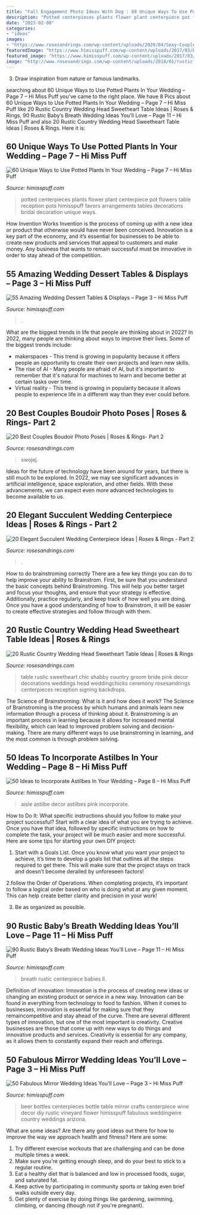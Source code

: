 ```yaml
---
title: "Fall Engagement Photo Ideas With Dog : 60 Unique Ways To Use Potted Plants In Your Wedding – Page 7 – Hi Miss Puff"
description: "Potted centerpieces plants flower plant centerpiece pot flowers table reception pots himisspuff favors arrangements tables decorations bridal decoration unique ways"
date: "2023-02-08"
categories:
- "ideas"
images:
- "https://www.rosesandrings.com/wp-content/uploads/2020/04/Sexy-Couples-Boudoir-Photos-12.jpg"
featuredImage: "https://www.himisspuff.com/wp-content/uploads/2017/03/Babies-Breath-Wedding-Centerpiece.jpg"
featured_image: "https://www.himisspuff.com/wp-content/uploads/2017/03/Babies-Breath-Wedding-Centerpiece.jpg"
image: "http://www.rosesandrings.com/wp-content/uploads/2018/01/rustic-tree-stump-and-succulent-wedding-centerpiece.jpg"
---
```



3. Draw inspiration from nature or famous landmarks.

	

		
searching about 60 Unique Ways to Use Potted Plants In Your Wedding – Page 7 – Hi Miss Puff you've came to the right place. We have 8 Pics about 60 Unique Ways to Use Potted Plants In Your Wedding – Page 7 – Hi Miss Puff like 20 Rustic Country Wedding Head Sweetheart Table Ideas | Roses &amp; Rings, 90 Rustic Baby’s Breath Wedding Ideas You’ll Love – Page 11 – Hi Miss Puff and also 20 Rustic Country Wedding Head Sweetheart Table Ideas | Roses &amp; Rings. Here it is:
		
    
## 60 Unique Ways To Use Potted Plants In Your Wedding – Page 7 – Hi Miss Puff

<img loading=lazy src="https://www.himisspuff.com/wp-content/uploads/2016/08/potted-plant-wedding-centerpieces.jpg" onerror="this.onerror=null;this.src='https://tse3.mm.bing.net/th?id=OIP.OoXAlTAAumynPwPaNr2T8QHaLH&amp;pid=15.1';" alt="60 Unique Ways to Use Potted Plants In Your Wedding – Page 7 – Hi Miss Puff">

_Source: himisspuff.com_

>potted centerpieces plants flower plant centerpiece pot flowers table reception pots himisspuff favors arrangements tables decorations bridal decoration unique ways. 

	

How Invention Works
Invention is the process of coming up with a new idea or product that otherwise would have never been conceived. Innovation is a key part of the economy, and it’s essential for businesses to be able to create new products and services that appeal to customers and make money. Any business that wants to remain successful must be innovative in order to stay ahead of the competition.

    
## 55 Amazing Wedding Dessert Tables &amp; Displays – Page 3 – Hi Miss Puff

<img loading=lazy src="https://www.himisspuff.com/wp-content/uploads/2016/07/cookie-bar-wedding-dessert-table.jpg" onerror="this.onerror=null;this.src='https://tse3.mm.bing.net/th?id=OIP.NMnvA3pZ1naKRkWylT57HgHaLH&amp;pid=15.1';" alt="55 Amazing Wedding Dessert Tables &amp; Displays – Page 3 – Hi Miss Puff">

_Source: himisspuff.com_

>. 

	

What are the biggest trends in life that people are thinking about in 2022?
In 2022, many people are thinking about ways to improve their lives. Some of the biggest trends include: 
- makerspaces - This trend is growing in popularity because it offers people an opportunity to create their own projects and learn new skills. 
- The rise of AI - Many people are afraid of AI, but it's important to remember that it's natural for machines to learn and become better at certain tasks over time. 
- Virtual reality - This trend is growing in popularity because it allows people to experience life in a different way than they ever could before.

    
## 20 Best Couples Boudoir Photo Poses | Roses &amp; Rings- Part 2

<img loading=lazy src="https://www.rosesandrings.com/wp-content/uploads/2020/04/Sexy-Couples-Boudoir-Photos-12.jpg" onerror="this.onerror=null;this.src='https://tse3.mm.bing.net/th?id=OIP.X1WGRRL0kIIeoVr78gbaigHaJQ&amp;pid=15.1';" alt="20 Best Couples Boudoir Photo Poses | Roses &amp; Rings- Part 2">

_Source: rosesandrings.com_

>swojej. 

	

Ideas for the future of technology have been around for years, but there is still much to be explored. In 2022, we may see significant advances in artificial intelligence, space exploration, and other fields. With these advancements, we can expect even more advanced technologies to become available to us.

    
## 20 Elegant Succulent Wedding Centerpiece Ideas | Roses &amp; Rings - Part 2

<img loading=lazy src="http://www.rosesandrings.com/wp-content/uploads/2018/01/rustic-tree-stump-and-succulent-wedding-centerpiece.jpg" onerror="this.onerror=null;this.src='https://tse3.mm.bing.net/th?id=OIP.Doz3OEM14z0aI_gKcuJwfQHaLH&amp;pid=15.1';" alt="20 Elegant Succulent Wedding Centerpiece Ideas | Roses &amp; Rings - Part 2">

_Source: rosesandrings.com_

>. 

	

How to do brainstroming correctly
There are a few key things you can do to help improve your ability to Brainstrom. First, be sure that you understand the basic concepts behind Brainstroming. This will help you better target and focus your thoughts, and ensure that your strategy is effective. Additionally, practice regularly, and keep track of how well you are doing. Once you have a good understanding of how to Brainstrom, it will be easier to create effective strategies and follow through with them.

    
## 20 Rustic Country Wedding Head Sweetheart Table Ideas | Roses &amp; Rings

<img loading=lazy src="http://www.rosesandrings.com/wp-content/uploads/2018/01/Rustic-Pink-Shabby-Chic-Wedding-Sweetheart-Table.jpg" onerror="this.onerror=null;this.src='https://tse2.mm.bing.net/th?id=OIP.aCZ1eOYxF1FJFMnWb6fV7wHaLG&amp;pid=15.1';" alt="20 Rustic Country Wedding Head Sweetheart Table Ideas | Roses &amp; Rings">

_Source: rosesandrings.com_

>table rustic sweetheart chic shabby country groom bride pink decor decorations weddings head weddingchicks ceremony rosesandrings centerpieces reception signing backdrops. 

	

The Science of Brainstroming: What is it and how does it work?
The Science of Brainstroming is the process by which humans and animals learn new information through a process of thinking about it. Brainstroming is an important process in learning because it allows for increased mental flexibility, which can lead to improved problem solving and decision-making. There are many different ways to use brainstroming in learning, and the most common is through problem solving.

    
## 50 Ideas To Incorporate Astilbes In Your Wedding – Page 8 – Hi Miss Puff

<img loading=lazy src="https://www.himisspuff.com/wp-content/uploads/2016/08/Pink-Astilbe-Wedding-Aisle-Decor.jpg" onerror="this.onerror=null;this.src='https://tse4.mm.bing.net/th?id=OIP.Zaw2sT5NNpfnQST6gqC8DwHaLN&amp;pid=15.1';" alt="50 Ideas to Incorporate Astilbes In Your Wedding – Page 8 – Hi Miss Puff">

_Source: himisspuff.com_

>aisle astilbe decor astilbes pink incorporate. 

	

How to Do It: What specific instructions should you follow to make your project successful?
Start with a clear idea of what you are trying to achieve. Once you have that idea, followed by specific instructions on how to complete the task, your project will be much easier and more successful. Here are some tips for starting your own DIY project:
1. Start with a Goals List. Once you know what you want your project to achieve, it’s time to develop a goals list that outlines all the steps required to get there. This will make sure that the project stays on track and doesn’t become derailed by unforeseen factors!

2.follow the Order of Operations. When completing projects, it’s important to follow a logical order based on who is doing what at any given moment. This can help create better clarity and precision in your work!

3. Be as organized as possible.

    
## 90 Rustic Baby’s Breath Wedding Ideas You’ll Love – Page 11 – Hi Miss Puff

<img loading=lazy src="https://www.himisspuff.com/wp-content/uploads/2017/03/Babies-Breath-Wedding-Centerpiece.jpg" onerror="this.onerror=null;this.src='https://tse1.mm.bing.net/th?id=OIP.zb96k047oL8al5MusmcrCwHaLH&amp;pid=15.1';" alt="90 Rustic Baby’s Breath Wedding Ideas You’ll Love – Page 11 – Hi Miss Puff">

_Source: himisspuff.com_

>breath rustic centerpiece babies ll. 

	

Definition of innovation:
Innovation is the process of creating new ideas or changing an existing product or service in a new way. Innovation can be found in everything from technology to food to fashion. When it comes to businesses, innovation is essential for making sure that they remaincompetitive and stay ahead of the curve. There are several different types of innovation, but one of the most important is creativity. Creative businesses are those that come up with new ways to do things and innovative products and services. Creativity is essential for any company, as it allows them to constantly expand their reach and offerings.

    
## 50 Fabulous Mirror Wedding Ideas You’ll Love – Page 3 – Hi Miss Puff

<img loading=lazy src="https://www.himisspuff.com/wp-content/uploads/2016/04/beer-bottles-used-as-wedding-centerpieces.jpg" onerror="this.onerror=null;this.src='https://tse1.mm.bing.net/th?id=OIP.F7v8vFkrdDsLd1bsC766pgHaLH&amp;pid=15.1';" alt="50 Fabulous Mirror Wedding Ideas You’ll Love – Page 3 – Hi Miss Puff">

_Source: himisspuff.com_

>beer bottles centerpieces bottle table mirror crafts centerpiece wine decor diy rustic vineyard flower himisspuff fabulous weddingwire country weddings arizona. 

	

What are some ideas?
Are there any good ideas out there for how to improve the way we approach health and fitness? Here are some: 
1. Try different exercise workouts that are challenging and can be done multiple times a week. 
2. Make sure you're getting enough sleep, and do your best to stick to a regular routine. 
3. Eat a healthy diet that is balanced and low in processed foods, sugar, and saturated fat. 
4. Keep active by participating in community sports or taking even brief walks outside every day. 
5. Get plenty of exercise by doing things like gardening, swimming, climbing, or dancing (though not if you're pregnant).

